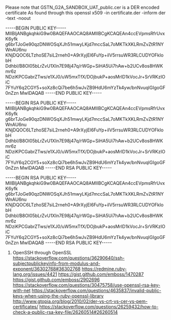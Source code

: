 Please note that GSTN_G2A_SANDBOX_UAT_public.cer is a DER encoded certificate
As found through this 
openssl x509 -in certificate.der -inform der -text -noout



-----BEGIN PUBLIC KEY----- 
MIIBIjANBgkqhkiG9w0BAQEFAAOCAQ8AMIIBCgKCAQEAn4ccEVpmsRfrUvxK6yfk g6brTJoGe90qzDNWOSqXJh51mwyLKjd7mccSaL7oMKTkXKLRmZvZtR1NYWnAU6nu KNjDQOC6LTzhoSE7siL2rneh0+A9rXyjEl6FuYp+ilV5rrsuWR3RLCUDYOFkIobH Ddhbl/B8Ol05bLrZvU1XIn7E98j47q/rWGp+SiHA5Ui7hAw+b2UCv8os8HWKmr6z NDziKPCGabrZTws/e1XJ0/uW5mxTfX/DOjbukP+aosMrlD1kVocJr+SrVRKzIOiC 7FYuY6q2CGY5+soXz8cQi7be6h5wJvZB9HdU6mYzTk4yw/bnNvuqlGIgoGF0nZzn 
MwIDAQAB -----END PUBLIC KEY-----

-----BEGIN RSA PUBLIC KEY-----
MIIBIjANBgkqhkiG9w0BAQEFAAOCAQ8AMIIBCgKCAQEAn4ccEVpmsRfrUvxK6yfk
g6brTJoGe90qzDNWOSqXJh51mwyLKjd7mccSaL7oMKTkXKLRmZvZtR1NYWnAU6nu
KNjDQOC6LTzhoSE7siL2rneh0+A9rXyjEl6FuYp+ilV5rrsuWR3RLCUDYOFkIobH
Ddhbl/B8Ol05bLrZvU1XIn7E98j47q/rWGp+SiHA5Ui7hAw+b2UCv8os8HWKmr6z
NDziKPCGabrZTws/e1XJ0/uW5mxTfX/DOjbukP+aosMrlD1kVocJr+SrVRKzIOiC
7FYuY6q2CGY5+soXz8cQi7be6h5wJvZB9HdU6mYzTk4yw/bnNvuqlGIgoGF0nZzn
MwIDAQAB
-----END RSA PUBLIC KEY-----

-----BEGIN RSA PUBLIC KEY-----
MIIBIjANBgkqhkiG9w0BAQEFAAOCAQ8AMIIBCgKCAQEAn4ccEVpmsRfrUvxK6yfk
g6brTJoGe90qzDNWOSqXJh51mwyLKjd7mccSaL7oMKTkXKLRmZvZtR1NYWnAU6nu
KNjDQOC6LTzhoSE7siL2rneh0+A9rXyjEl6FuYp+ilV5rrsuWR3RLCUDYOFkIobH
Ddhbl/B8Ol05bLrZvU1XIn7E98j47q/rWGp+SiHA5Ui7hAw+b2UCv8os8HWKmr6z
NDziKPCGabrZTws/e1XJ0/uW5mxTfX/DOjbukP+aosMrlD1kVocJr+SrVRKzIOiC
7FYuY6q2CGY5+soXz8cQi7be6h5wJvZB9HdU6mYzTk4yw/bnNvuqlGIgoGF0nZzn
MwIDAQAB
-----END RSA PUBLIC KEY-----


1. OpenSSH through OpenSSL
https://stackoverflow.com/questions/36290640/ssh-subjectpublickeyinfo-from-modulus-and-exponent/36302768#36302768
https://redmine.ruby-lang.org/issues/4421
https://gist.github.com/emboss/1470287
https://gist.github.com/emboss/2902696
https://stackoverflow.com/questions/30475758/use-openssl-rsa-key-with-net
https://stackoverflow.com/questions/4635837/invalid-public-keys-when-using-the-ruby-openssl-library
http://www.gtopia.org/blog/2010/02/der-vs-crt-vs-cer-vs-pem-certificates/
https://stackoverflow.com/questions/26259432/how-to-check-a-public-rsa-key-file/26260514#26260514